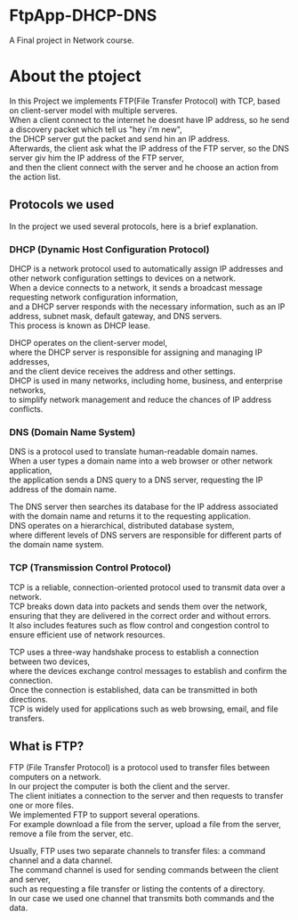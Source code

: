 # FtpApp-DHCP-DNS
A Final project in Network course.

# About the ptoject    
In this Project we implements FTP(File Transfer Protocol) with TCP, based on client-server model with multiple serveres.     
When a client connect to the internet he doesnt have IP address, so he send a discovery packet which tell us "hey i'm new",     
the DHCP server gut the packet and send hin an IP address.     
Afterwards, the client ask what the IP address of the FTP server, so the DNS server giv him the IP address of the FTP server,      
and then the client connect with the server and he choose an action from the action list.        
## Protocols we used       
In the project we used several protocols, here is a brief explanation.      
### DHCP (Dynamic Host Configuration Protocol)     
DHCP is a network protocol used to automatically assign IP addresses and other network configuration settings to devices on a network.     
When a device connects to a network, it sends a broadcast message requesting network configuration information,       
and a DHCP server responds with the necessary information, such as an IP address, subnet mask, default gateway, and DNS servers.      
This process is known as DHCP lease.      

DHCP operates on the client-server model,     
where the DHCP server is responsible for assigning and managing IP addresses,      
and the client device receives the address and other settings.      
DHCP is used in many networks, including home, business, and enterprise networks,       
to simplify network management and reduce the chances of IP address conflicts.      
### DNS (Domain Name System)      
DNS is a protocol used to translate human-readable domain names.     
When a user types a domain name into a web browser or other network application,       
the application sends a DNS query to a DNS server, requesting the IP address of the domain name.    

The DNS server then searches its database for the IP address associated with the domain name and returns it to the requesting application.      
DNS operates on a hierarchical, distributed database system,        
where different levels of DNS servers are responsible for different parts of the domain name system.     
### TCP (Transmission Control Protocol)      
TCP is a reliable, connection-oriented protocol used to transmit data over a network.        
TCP breaks down data into packets and sends them over the network,       
ensuring that they are delivered in the correct order and without errors.       
It also includes features such as flow control and congestion control to ensure efficient use of network resources.    

TCP uses a three-way handshake process to establish a connection between two devices,      
where the devices exchange control messages to establish and confirm the connection.         
Once the connection is established, data can be transmitted in both directions.        
TCP is widely used for applications such as web browsing, email, and file transfers.      

## What is FTP?      
FTP (File Transfer Protocol) is a protocol used to transfer files between computers on a network.      
In our project the computer is both the client and the server.      
The client initiates a connection to the server and then requests to transfer one or more files.      
We implemented FTP to support several operations.     
For example download a file from the server, upload a file from the server, remove a file from the server, etc.      

Usually, FTP uses two separate channels to transfer files: a command channel and a data channel.     
The command channel is used for sending commands between the client and server,       
such as requesting a file transfer or listing the contents of a directory.       
In our case we used one channel that transmits both commands and the data.











